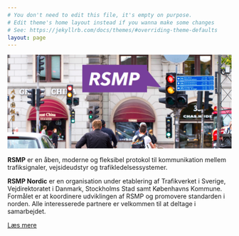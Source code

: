 ```yaml
---
# You don't need to edit this file, it's empty on purpose.
# Edit theme's home layout instead if you wanna make some changes
# See: https://jekyllrb.com/docs/themes/#overriding-theme-defaults
layout: page
---
```


<img src="rsmp.png">

**RSMP** er en åben, moderne og fleksibel protokol til kommunikation mellem trafiksignaler, vejsideudstyr og trafikledelsessystemer.

**RSMP Nordic** er en organisation under etablering af Trafikverket i Sverige, Vejdirektoratet i Danmark, Stockholms Stad samt Københavns Kommune. Formålet er at koordinere udviklingen af RSMP og promovere standarden i norden. Alle interesserede partnere er velkommen til at deltage i samarbejdet.

[Læs mere](/about)